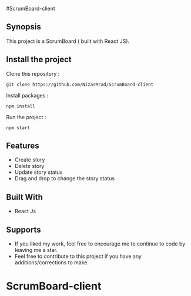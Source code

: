 #ScrumBoard-client

## Synopsis

This project is a ScrumBoard ( built with React JS).


## Install the project 

Clone this repository : 

```
git clone https://github.com/NizarMrad/ScrumBoard-client

```

Install packages : 

```
npm install 
```

Run the project : 

```
npm start
```
## Features

- Create story <br>
- Delete story  <br>
- Update story status <br>
- Drag and drop to change the story status <br>


## Built With

- React Js

## Supports 

- If you liked my work, feel free to encourage me to continue to code by leaving me a star.
- Feel free to contribute to this project if you have any additions/corrections to make. 


# ScrumBoard-client




